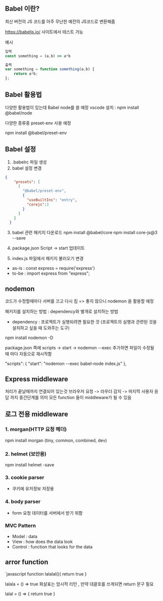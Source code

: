 ## Babel 이란?
최신 버전의 JS 코드를 아주 무난한 예전의 JS코드로 변환해줌

https://babeljs.io/ 사이트에서 테스트 가능

예시
```javascript
입력
const something = (a,b) => a*b

출력
var something = function something(a,b) {
    return a*b;
};
```

## Babel 활용법
다양한 활용법이 있는데 Babel node를 쓸 예정
vscode 설치 : npm install @babel/node

다양한 종류중 preset-env 사용 예정

npm install @babel/preset-env

## Babel 설정
1. .babelrc 파일 생성
2. babel 설정 변경
```json
{
    "presets": [
      [
        "@babel/preset-env",
        {
          "useBuiltIns": "entry",
          "corejs":3
        }
      ]
    ]
  }
```
3. babel 관련 패키지 다운로드
npm install @babel/core
npm install core-js@3 --save

4. package.json Script -> start 업데이트
5. index.js 파일에서 패키지 불러오기 변경
- as-is : const express = require('express')
- to-be : import express from "express";


## nodemon
코드가 수정할때마다 서버를 끄고 다시 킴 => 좋지 않으니 nodemon 을 활용할 예정

패키지를 설치하는 방법 : dependency와 별개로 설치하는 방법
* dependency : 프로젝트가 실행되려면 필요한 것 (프로젝트의 실행과 관련된 것을 설치하고 싶을 때 도와주는 도구)

npm install nodemon -D

package.json 쪽에 scripts -> start -> nodemon --exec 추가하면 파일이 수정될 때 마다 자동으로 재시작함

"scripts": {
    "start": "nodemon --exec babel-node index.js"
  },


## Express middleware
처리가 끝날때까지 연결되어 있는것
브라우저 요청 -> 라우더 감지 -> 마지막 사용자 응답 까지 중간단계를 의미
모든 function 들이 middleware가 될 수 있음

## 로그 전용 middleware

### 1. morgan(HTTP 요청 헤더)
npm install morgan (tiny, common, combined, dev)

### 2. helmet (보안용)
npm install helmet -save

### 3. cookie parser
- 쿠키에 유저정보 저장용
### 4. body parser
- form 요청 데이터를 서버에서 받기 위함



### MVC Pattern
- Model : data
- View : how does the data look
- Control : function that looks for the data

## arror function

`javascript
function lalalal(){
  return true
}

lalala = () => true
화살표는 암시적 리턴 , 만약 대괄호를 쓰게되면 return 문구 필요

lalal = () => {
  return true
}